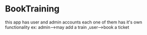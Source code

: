 # BookTraining
this app has user and admin accounts each one of them has it's own functionality  ex: admin-->may add a train  ,user-->book a ticket
